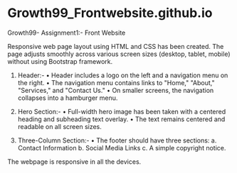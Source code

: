 # Growth99_Frontwebsite.github.io

Growth99- Assignment1:- Front Website

Responsive web page layout using HTML and CSS has been created. The page adjusts smoothly across various screen sizes (desktop, tablet, mobile) without using Bootstrap framework.

1.	Header:- 
•	Header includes a logo on the left and a navigation menu on the right.
•	The navigation menu contains links to "Home," "About," "Services," and "Contact Us."
•	On smaller screens, the navigation collapses into a hamburger menu.


2.	Hero Section:- 
•	Full-width hero image has been taken with a centered heading and subheading text overlay.
•	The text remains centered and readable on all screen sizes.


3.	Three-Column Section:-
•	The footer should have three sections:
a. Contact Information
b. Social Media Links
c. A simple copyright notice.

The webpage is responsive in all the devices. 


